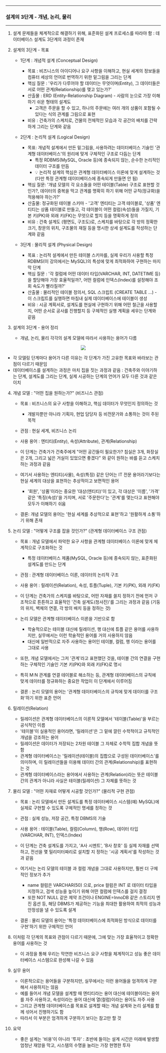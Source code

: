 -----
### 설계의 3단계 - 개념, 논리, 물리
-----
1. 설계 문제들을 체계적으로 해결하기 위해, 표준화된 설계 프로세스를 따라야 함 : 데이터베이스 설계도 3단계의 과정이 존재
2. 설계의 3단계 - 목표
   - 1단계 : 개념적 설계 (Conceptual Design)
      + 목표 : 비즈니스의 아이디어나 요구 사항을 이해하고, 현실 세계의 정보들을 컴퓨터 세상의 언어로 번역하기 위한 밑그림을 그리는 단계
      + 핵심 질문 : '우리가 다루어야 할 데이터는 무엇이며(Entity), 그 데이터들은 서로 어떤 관계(Relationship)를 맺고 있는가?'
      + 산출물 : ERD (Entity-Relationship Diagram) - 사람의 눈으로 가장 이해하기 쉬운 형태의 설계도
        * 고객은 주문을 할 수 있고, 하나의 주문에는 여러 개의 상품이 포함될 수 있다는 식의 관계를 그림으로 표현
      + 비유 : 건축가의 스케치로, 건물의 전체적인 모습과 각 공간의 배치를 간략하게 그리는 단계와 같음

   - 2단계 : 논리적 설계 (Logical Design)
      + 목표: 개념적 설계에서 만든 밑그림을, 사용하려는 데이터베이스 기술인 '관계형 데이터베이스'의 원리에 맞게 구체적인 구조로 다듬는 단계
        * 특정 RDBMS(MySQL, Oracle 등)에 종속되지 않는, 순수한 논리적인 데이터 구조를 만듬
        * 💡 논리적 설계의 핵심은 관계형 데이터베이스 이론에 맞게 설계하는 것 (다만 특정 관계형 데이터베이스에 종속되게 만들면 안 됨)
      + 핵심 질문: '개념 모델의 각 요소들을 어떤 테이블(Table) 구조로 표현할 것인가?, 데이터의 중복을 막고 관계를 명확히 하기 위해 어떤 규칙(정규화)을 적용해야 하는가?'
      + 산출물: 정규화된 테이블 스키마 - '고객' 엔티티는 고객 테이블로, '상품' 엔티티는 상품 테이블로 만들고, 각 테이블이 어떤 컬럼(속성)들을 가질지, 기본 키(PK)와 외래 키(FK)는 무엇으로 할지 등을 명확하게 정의
      + 비유 : 건축 설계도 (평면도, 구조도)로, 스케치를 바탕으로 각 방의 정확한 크기, 창문의 위치, 구조물의 재질 등을 명시한 상세 설계도를 작성하는 단계와 같음

   - 3단계 : 물리적 설계 (Physical Design)
      + 목표 : 논리적 설계에서 만든 테이블 스키마를, 실제 우리가 사용할 특정 RDBMS(이 강의에서는 MySQL)의 특성에 맞게 최적화하여 구현하는 마지막 단계
      + 핵심 질문 : '각 컬럼에 어떤 데이터 타입(VARCHAR, INT, DATETIME 등)을 할당해야 가장 효율적일까?, 어떤 컬럼에 인덱스(Index)를 설정해야 조회 속도가 빨라질까?'
      + 산출물 : 물리적인 테이블 정의서, SQL 스크립트 (CREATE TABLE ...) - 이 스크립트를 실행하면 마침내 실제 데이터베이스에 테이블이 생성
      + 비유 : 시공 계획서로, 설계도를 현실에 구현하기 위해 어떤 철근을 사용할지, 어떤 순서로 공사를 진행할지 등 구체적인 실행 계획을 세우는 단계와 같음

3. 설계의 3단계 - 용어 정리
   - 개념, 논리, 물리 각각의 설계 모델에 따라서 사용하는 용어가 다름
<div align="center">
<img src="https://github.com/user-attachments/assets/1fe68962-8bc5-4856-a7bc-aee804e28941">
</div>

   - 각 모델링 단계마다 용어가 다른 이유는 각 단계가 가진 고유한 목표와 바라보는 관점이 다르기 때문임
   - 데이터베이스를 설계하는 과정은 마치 집을 짓는 과정과 같음 : 건축주와 이야기하는 단계, 설계도를 그리는 단계, 실제 시공하는 단계의 언어가 모두 다른 것과 같은 이치

4. 개념 모델 : "어떤 집을 원하는가?" (비즈니스 관점)
   - 목표 : 비즈니스의 요구 사항을 이해하고, 핵심 데이터가 무엇인지 정의하는 것
     + 개발자뿐만 아니라 기획자, 현업 담당자 등 비전문가와 소통하는 것이 주된 목적

   - 관점 : 현실 세계, 비즈니스 논리
   - 사용 용어 : 엔티티(Entity), 속성(Attribute), 관계(Relationship)
   - 이 단계는 건축가가 건축주에게 "어떤 공간들이 필요한가? 침실은 3개, 화장실은 2개, 그리고 넓은 거실이 있었으면 좋겠다" 와 같이 원하는 바를 듣고 스케치하는 과정과 같음
   - 여기서 사용하는 엔티티(사물), 속성(특징) 같은 단어는 IT 전문 용어라기보다는 현실 세계의 대상을 표현하는 추상적이고 보편적인 용어
     + '회원', '상품'이라는 중요한 '대상(엔티티)'이 있고, 각 대상은 '이름', '가격' 같은 '특징(속성)'을 가지며, 서로 '주문한다'는 '관계'를 맺는다고 표현해야 모두가 이해하기 쉬움

   - 결론: 개념 모델의 용어는 '현실 세계를 추상적으로 표현'하고 '원활하게 소통'하기 위해 존재

5. 논리 모델 : "어떻게 구조를 잡을 것인가?" (관계형 데이터베이스 구조 관점)
   - 목표 : 개념 모델에서 파악한 요구 사항을 관계형 데이터베이스 이론에 맞게 체계적으로 구조화하는 것
     + 특정 데이터베이스 제품(MySQL, Oracle 등)에 종속되지 않는, 표준화된 설계도를 만드는 단계

   - 관점 : 관계형 데이터베이스 이론, 데이터의 논리적 구조
   - 사용 용어 : 릴레이션(Relation), 속성, 튜플(Tuple), 기본 키(PK), 외래 키(FK)
   - 이 단계는 건축가의 스케치를 바탕으로, 어떤 자재를 쓸지 정하기 전에 먼저 구조적으로 튼튼하고 효율적인 '건축 설계도(청사진)'를 그리는 과정과 같음 (기둥의 위치, 벽체의 연결, 각 방의 배치 등을 정하는 것)
   - 논리 모델은 관계형 데이터베이스 이론을 기반으로 함
     + 학술적으로는 테이블 대신에 릴레이션, 행 대신에 튜플 같은 용어를 사용하지만, 실무에서는 이런 학술적인 용어를 거의 사용하지 않음
     + 대신에 일반적으로 자주 사용하는 용어인 테이블, 컬럼, 행 이라는 용어를 그대로 사용

   - 또한, 개념 모델에서는 그저 '관계'라고 표현했던 것을, 테이블 간의 연결을 구현하는 구체적인 기술인 기본 키(PK)와 외래 키(FK)로 명시
   - 특히 M:N 관계를 연결 테이블로 해소하는 등, 관계형 데이터베이스의 규칙에 맞게 데이터를 정규화하는 중요한 작업이 이 단계에서 이루어짐
   - 결론 : 논리 모델의 용어는 '관계형 데이터베이스의 규칙에 맞게 데이터를 구조화'하기 위한 표준 언어

6. 릴레이션(Relation)
   - 릴레이션은 관계형 데이터베이스의 이론적 모델에서 '테이블(Table)'을 부르는 공식적인 이름
   - '테이블'이 실용적인 용어라면, '릴레이션'은 그 밑에 깔린 수학적이고 규칙적인 개념을 강조하는 용어
   - 릴레이션은 데이터가 저장되는 2차원 테이블 그 자체로 수학적 집합 개념을 뜻함
   - 관계형 데이터베이스는 '릴레이션(테이블)의 집합으로 구성된 데이터베이스'를 의미하며, 이 릴레이션들을 이용해 데이터 간의 관계(Relationship)를 표현하는 것
   - 관계형 데이터베이스라는 용어에서 사용하는 관계(Relation)라는 뜻은 테이블 간의 관계가 아니라 사실은 테이블(릴레이션) 그 자체를 뜻하는 것

7. 물리 모델 : "어떤 자재로 어떻게 시공할 것인가?" (물리적 구현 관점)
   - 목표 : 논리 모델에서 만든 설계도를 특정 데이터베이스 시스템(예) MySQL)에 실제로 구현할 수 있도록 구체적인 명세를 정하는 것
   - 관점 : 실제 성능, 저장 공간, 특정 DBMS의 기술
   - 사용 용어 : 테이블(Table), 컬럼(Column), 행(Row), 데이터 타입(VARCHAR, INT), 인덱스(Index)
   - 이 단계는 건축 설계도를 가지고, 'A사 시멘트', 'B사 창호' 등 실제 자재를 선택하고, 전선을 몇 밀리미터짜리로 설치할 지 정하는 '시공 계획서'를 작성하는 것과 같음
   - 여기서는 논리 모델의 테이블 과 컬럼 개념을 그대로 사용하지만, 훨씬 더 구체적인 정보가 추가
     + name 컬럼은 VARCHAR(50) 으로, price 컬럼은 INT 로 데이터 타입을 지정하고, 검색 성능을 높이기 위해 어떤 컬럼에 인덱스를 걸지 결정
     + 또한 NOT NULL 같은 제약 조건이나 ENGINE=InnoDB 같은 스토리지 엔진 옵션 등, 해당 DBMS가 제공하는 기능을 최대한 활용하여 최적의 성능과 안정성을 낼 수 있도록 설계

   - 결론 : 물리 모델의 용어는 '특정 데이터베이스에 최적화된 방식으로 데이터를 구현'하기 위한 구체적인 언어

8. 이처럼 각 단계의 목표와 관점이 다르기 때문에, 그에 맞는 가장 효율적이고 정확한 용어를 사용하는 것
   - 이 과정을 통해 우리는 막연한 비즈니스 요구 사항을 체계적이고 성능 좋은 데이터베이스 시스템으로 완성해 나갈 수 있음

9. 실무 용어
   - 이론적으로는 용어들을 구분하지만, 실무에서는 이런 용어들을 엄격하게 구분해서 사용하지는 않음
   - 예를 들어서 개념 모델을 설계할 때 엔티티라는 용어 대신에 테이블이라는 용어를 자주 사용하고, 속성이라는 용어 대신에 열(컬럼)이라는 용어도 자주 사용
   - 그리고 관계형 데이터베이스를 목표로 설계할 때는 개념 설계와 논리 설계를 함께 섞어서 진행하기도 함
   - 따라서 이 부분은 엄격하게 구분하기 보다는 참고만 할 것

10. 요약
    - 좋은 설계는 '비용'이 아니라 '투자' : 초반에 들이는 설계 시간은 미래에 발생할 엄청난 재앙을 막고, 시스템의 수명을 늘리는 가장 현명한 투자
